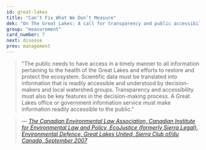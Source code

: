 ```yaml
---
id: great-lakes
title: "Can’t Fix What We Don’t Measure"
dek: "On The Great Lakes: A call for transparency and public accessibility."
group: "measurement"
card_number: 7
next: disease
prev: management 
---
```


> "The public needs to have access in a timely manner to all information pertaining to the health of the Great Lakes and efforts to restore and protect the ecosystem. Scientific data must be translated into information that is readily accessible and understood by decision-makers and local watershed groups. Transparency and accessibility must also be key features in the decision-making process. A Great Lakes office or
government information service must make information readily accessible to the public."

> — <cite>[The Canadian Environmental Law Association, Canadian Institute for Environmental Law and Policy, EcoJustice (formerly Sierra Legal), Environmental Defence, Great Lakes United, Sierra Club of/du Canada, September 2007][1]</cite>

[1]:http://www.conferenceboard.ca/e-library/abstract.aspx?did=1993
